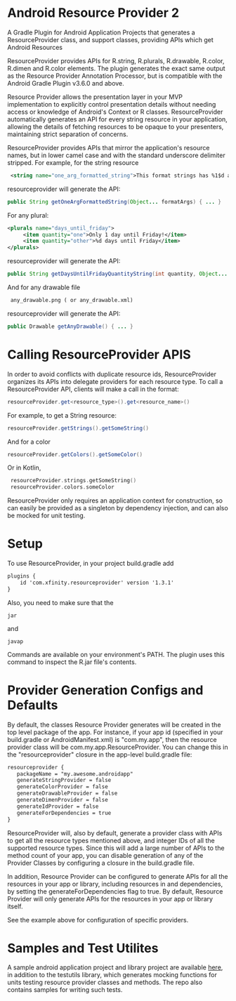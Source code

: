 Android Resource Provider 2
======================

A Gradle Plugin for Android Application Projects that generates a ResourceProvider class, and support classes, providing APIs which get Android Resources
 
ResourceProvider provides APIs for R.string, R.plurals, R.drawable, R.color, R.dimen and R.color elements.
The plugin generates the exact same output as the Resource Provider Annotation Processor, but is compatible with the Android
Gradle Plugin v3.6.0 and above.  
   
   Resource Provider allows the presentation layer in your MVP implementation to explicitly control presentation details
   without needing access or knowledge of Android's Context or R classes. ResourceProvider automatically generates an
   API for every string resource in your application, allowing the details of fetching resources to be opaque to 
   your presenters, maintaining strict separation of concerns. 
   
   ResourceProvider provides APIs that mirror the application's resource names, but in lower camel case and 
   with the standard underscore delimiter stripped.  For example, for the string resource
    
   ```xml
    <string name="one_arg_formatted_string">This format strings has %1$d args</string>
   ```

   resourceprovider will generate the API:
   
   ```java
   public String getOneArgFormattedString(Object... formatArgs) { ... }
   ```
   
   For any plural:
   
   ```xml
   <plurals name="days_until_friday">
        <item quantity="one">Only 1 day until Friday!</item>
        <item quantity="other">%d days until Friday</item>
   </plurals>
   ```
  
   resourceprovider will generate the API:
   
   ```Java
   public String getDaysUntilFridayQuantityString(int quantity, Object... formatArgs) { ... }
   ```
   
   And for any drawable file
   
   ```xml
    any_drawable.png ( or any_drawable.xml)
   ```

   resourceprovider will generate the API:
   
   ```java
   public Drawable getAnyDrawable() { ... } 
   ```
   
  Calling ResourceProvider APIS
  =============================
  In order to avoid conflicts with duplicate resource ids, ResourceProvider organizes its APIs into delegate providers for
  each resource type.  To call a ResourceProvider API, clients will make a call in the format:
  
  ```java
  resourceProvider.get<resource_type>().get<resource_name>()
  ```
  
  For example, to get a String resource:
  ```java
  resourceProvider.getStrings().getSomeString()
  ```
   
  And for a color
  ```java
  resourceProvider.getColors().getSomeColor()
  ```

Or in Kotlin, 

 ```kotlin
  resourceProvider.strings.getSomeString()
  resourceProvider.colors.someColor
  ```
  
  ResourceProvider only requires an application context for construction, so can easily be provided as a singleton by
    dependency injection, and can also be mocked for unit testing.
     
  Setup
  ======================
   
   To use ResourceProvider, in your project build.gradle add
   
   ```xml
   plugins {  
       id 'com.xfinity.resourceprovider' version '1.3.1'
   }
   ```
Also, you need to make sure that the 
```
jar
```
and 
```
javap
```

Commands are available on your environment's PATH.  The plugin uses this command to inspect the R.jar file's contents.
   
  Provider Generation Configs and Defaults
  ======================  
  By default, the classes Resource Provider generates will be created in the top level package of the app.  For instance, if your app id  (specified in your
  build.gradle or AndroidManifest.xml) is "com.my.app", then the resource provider class will  be com.my.app.ResourceProvider.  You can change this in the
  "resourceprovider" closure in the app-level build.gradle file:  
  
   ```xml
  resourceprovider {
      packageName = "my.awesome.androidapp"
      generateStringProvider = false
      generateColorProvider = false
      generateDrawableProvider = false
      generateDimenProvider = false
      generateIdProvider = false
      generateForDependencies = true
  }
  ```
 ResourceProvider will, also by default, generate a provider class with APIs to get all the resource types mentioned above, and integer IDs of all the supported resource types.  Since this will add a large number of APIs to the method count of your app, you can disable generation of any of the Provider Classes by configuring a closure in the build.gradle file.  
 
In addition, Resource Provider can be configured to generate APIs for all the resources in your app or library, including resources in and dependencies, by setting the generateForDependencies flag to true.  By default, Resource Provider will only generate APIs for the resources in your app or library itself.
 
 See the example above for configuration of specific providers.
 
Samples and Test Utilites
  ======================  
  
A sample android application project and library project are available [here](https://github.com/Comcast/resourceprovider-utils/), in addition to the testutils library, which generates mocking functions for units testing resource provider classes and methods. The repo also contains samples for writing such tests.
